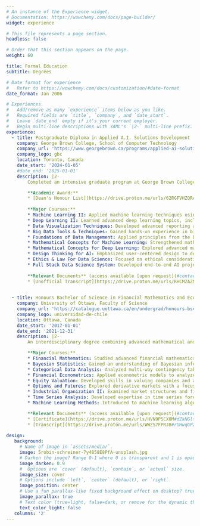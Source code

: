 ```yaml
---
# An instance of the Experience widget.
# Documentation: https://wowchemy.com/docs/page-builder/
widget: experience

# This file represents a page section.
headless: false

# Order that this section appears on the page.
weight: 60

title: Formal Education
subtitle: Degrees

# Date format for experience
#   Refer to https://wowchemy.com/docs/customization/#date-format
date_format: Jan 2006

# Experiences.
#   Add/remove as many `experience` items below as you like.
#   Required fields are `title`, `company`, and `date_start`.
#   Leave `date_end` empty if it's your current employer.
#   Begin multi-line descriptions with YAML's `|2-` multi-line prefix.
experience:
  - title: Postgraduate Diploma in Applied A.I. Solutions Development
    company: George Brown College, School of Computer Technology
    company_url: 'https://www.georgebrown.ca/programs/applied-ai-solutions-development-program-postgraduate-t431'
    company_logo: gbc
    location: Toronto, Canada
    date_start: '2024-01-05'
    #date_end: '2025-01-01'
    description: |2-
        Completed an intensive graduate program at George Brown College focusing on developing full-stack AI and data science solutions. Gained expertise in AI, machine learning, deep learning, and data analytics, with cross-disciplinary training in computer science, mathematics, and business. Developed machine learning models, data visualizations, and dashboards to communicate findings effectively to both technical and business stakeholders. Acquired business analysis and design-thinking skills to optimize AI-driven solutions for diverse industries, supporting roles such as data scientist, data engineer, and machine learning engineer.

        **Academic Award:**
        * [Dean's Honour List](https://drive.proton.me/urls/62RGFVHZQR#dyQUg8nTphb2) (access available [upon request](#contact)).<br><br>
        
        **Major Courses:**
        * Machine Learning II: Applied machine learning techniques using scikit-learn, OpenCV for computer vision, NLP, and audio-processing libraries.
        * Deep Learning II: Learned advanced deep learning topics, including Convolutional Neural Networks (CNNs), object detection, feature maps, segmentation, GANs, transfer learning, autoencoders, and stability using diffusion pipelines.
        * Data Visualization Techniques: Developed advanced reporting and data storytelling skills using Tableau for visualizing complex data insights.
        * Big Data Tools & Techniques: Gained hands-on experience in big data frameworks, including Azure Fundamentals, Hadoop (HDFS, Pig, Hive, Beeline), and Spark, along with ETL processes using SQL Server Integration Services.
        * Foundations of Data Management: Applied principles from the Data Management Body of Knowledge (DMBOK) framework to support data governance and best practices in data stewardship.
        * Mathematical Concepts for Machine Learning: Strengthened mathematical foundations, covering topics like linear algebra, matrix factorization, TF-IDF, gradient descent, convolution, Fourier transforms, and signal processing.
        * Mathematical Concepts for Deep Learning: Explored advanced mathematics relevant to neural networks and model architecture design, including complex gradient computations and optimization techniques.
        * Design Thinking for AI: Emphasized user-centered design to develop AI solutions, fostering innovative problem-solving techniques aligned with user needs.
        * Ethics & Law For Data Science: Focused on ethical considerations and legal responsibilities in AI, covering topics like data privacy, informed consent, accountability, and bias mitigation, preparing students to handle sensitive data responsibly and adhere to legal frameworks.
        * Full Stack Data Science System: Developed end-to-end AI projects integrating model building, optimization, and deployment with data management showcasing the culmination of skills learned across the program.<br><br>
  
        **Relevant Documents** (access available [upon request](#contact)):
        * [Unofficial Transcript](https://drive.proton.me/urls/RHCMZAZNCC#9GRzNmo4W8Uv).<br><br>

        
  - title: Honours Bachelor of Science in Financial Mathematics and Economics    
    company: University of Ottawa, Faculty of Science
    company_url: 'https://catalogue.uottawa.ca/en/undergrad/honours-bsc-financial-mathematics-economics/'
    company_logo: universidad-de-chile
    location: Ottawa, Canada
    date_start: '2017-01-01'
    date_end: '2021-12-31'
    description: |2-
        An interdisciplinary degree combining advanced mathematical and statistical methods with economic theory to model and analyze financial systems. This program emphasized problem-solving and data-driven insights, covering topics such as market fluctuations, futures pricing, and data mining. Graduates are well-prepared to apply quantitative analysis across finance, business, and sciences.

        **Major Courses:**
        * Financial Mathematics: Studied advanced financial mathematics, covering martingales, stopping times, the Snell envelope, interest rate calculations, discrete time option pricing, and the Black-Scholes formula. Applied multivariate normal distribution concepts to Markowitz portfolio theory.
        * Bayesian Statistics: Gained an understanding of Bayesian inference, utilizing Markov Chain Monte Carlo (MCMC) methods in R for statistical computation, balancing both theoretical and practical applications.
        * Categorical Data Analysis: Analyzed multi-way contingency tables and categorical data using logistic and log-linear models. Focused on study design, risk and association measures, and statistical software applications in categorical data analysis.
        * Financial Econometrics: Applied econometric models to analyze financial data, focusing on methods for understanding market trends, risk, and volatility, and enhancing quantitative finance skills for real-world applications.
        * Equity Valuation: Developed skills in valuing companies and assessing stock prices, learning to analyze financial statements, understand valuation models, and apply discounted cash flow and relative valuation techniques.
        * Options and Futures: Explored derivative markets with a focus on pricing and strategies for options and futures, including hedging techniques and understanding risk management tools in financial markets.
        * Industrial Organization II: Examined market structures and firm behavior, focusing on competition, monopoly, and strategic interaction in markets, and applying game theory to assess real-world business strategies.
        * Time Series Analysis: Developed expertise in time series forecasting and analysis, learning to model temporal data, detect trends, and apply ARIMA, GARCH, and other models in economic and financial contexts.
        * Machine Learning Methods: Introduced to machine learning algorithms and techniques, with an emphasis on supervised and unsupervised learning for analyzing large datasets and deriving actionable insights in finance and economics.<br><br>

        **Relevant Documents** (access available [upon request](#contact)):
        * [Certificate](https://drive.proton.me/urls/HVN9P5CX0M#dZkNGltXACA2).
        * [Transcript](https://drive.proton.me/urls/WWZS7FPRJ8#rUHwqGP2Xo7p).
        
design:
   background:
     # Name of image in `assets/media/`.
     image: 5robin-schreiner-7y4858E8PfA-unsplash.jpg
     # Darken the image? Range 0-1 where 0 is transparent and 1 is opaque.
     image_darken: 0.9
     #  Options are `cover` (default), `contain`, or `actual` size.
     image_size: cover
     # Options include `left`, `center` (default), or `right`.
     image_position: center
     # Use a fun parallax-like fixed background effect on desktop? true/false
     image_parallax: true
     # Text color (true=light, false=dark, or remove for the dynamic theme color).
     text_color_light: false
   columns: '2'
---
```

